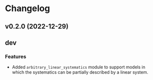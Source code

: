 # Changelog

<!--next-version-placeholder-->

## v0.2.0 (2022-12-29)


## dev

### Features

* Added `arbitrary_linear_systematics` module to support models in which the systematics can be partially described by a linear system.
